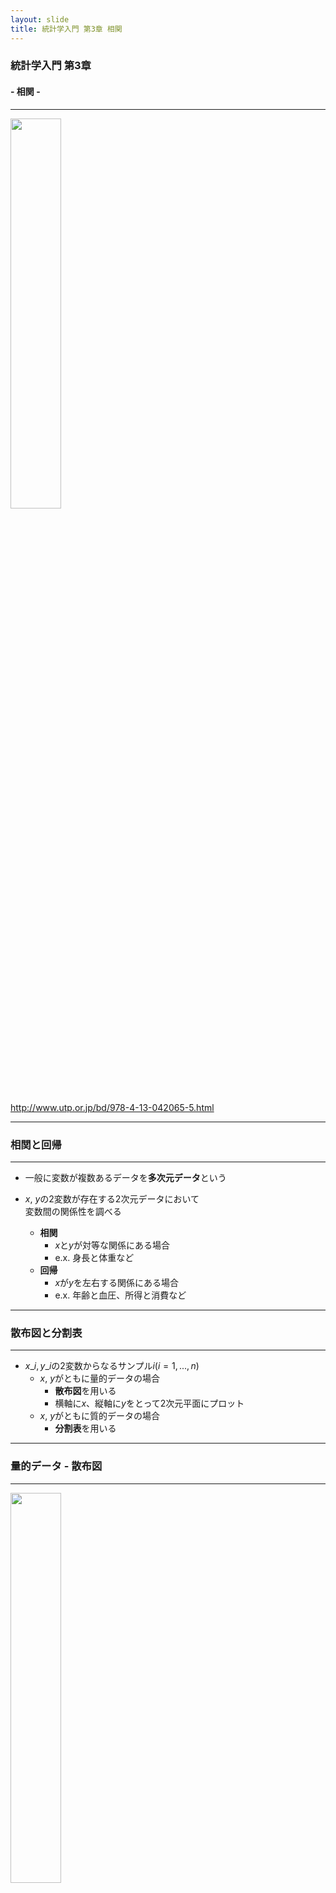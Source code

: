 ```yaml
---
layout: slide
title: 統計学入門 第3章 相関
---
```


### 統計学入門 第3章
#### - 相関 -

---

<img src="/assets/images/statistics_introduction/cover.jpg" width="40%">

http://www.utp.or.jp/bd/978-4-13-042065-5.html

---
### 相関と回帰
- - -

* 一般に変数が複数あるデータを**多次元データ**という

* $x$, $y$の2変数が存在する2次元データにおいて  
  変数間の関係性を調べる
  - **相関**
    + $x$と$y$が対等な関係にある場合
    + e.x. 身長と体重など
  - **回帰**
    + $x$が$y$を左右する関係にある場合
    + e.x. 年齢と血圧、所得と消費など

---
### 散布図と分割表
- - -

* $x\_{i}, y\_{i}$の2変数からなるサンプル$i(i=1,...,n)$
  - $x$, $y$がともに量的データの場合
    + **散布図**を用いる
    + 横軸に$x$、縦軸に$y$をとって2次元平面にプロット
  - $x$, $y$がともに質的データの場合
    + **分割表**を用いる

---
### 量的データ - 散布図
- - -

<img src="/assets/images/statistics_introduction/section3/scattergram1.png" width="40%">

---
### 相関関係
- - -

* 2つの変数間の関係のことを一般に**相関関係**と呼ぶ
  - 特に2つの変数間に直線関係に近い傾向にあるとき

---
### 散布図 - 正の相関関係
- - -

<img src="/assets/images/statistics_introduction/section3/pos_corr.png" width="40%">

* 一方の変数が増加するにつれて他方の変数も増加する
  - **正の相関関係がある**という

---
### 散布図 - 負の相関関係
- - -

<img src="/assets/images/statistics_introduction/section3/neg_corr.png" width="40%">

* 一方の変数が増加するにつれて他方の変数は減少する
  - **負の相関関係がある**という

---
### 相関係数
- - -

* **相関係数** (correlation coefficient)
  - 相関の程度を示す指標
  - よく用いられるのはピアソンの積率相関係数
  - データが$(x\_{1}, y\_{1}), (x\_{2}, y\_{2}), \cdots, (x\_{n}, y\_{n})$で与えられた場合、変数$x$と$y$の間の相関係数は
    + $\begin{align}
      r\_{xy} &=
      \cfrac{
        \frac{1}{n} \sum\_{i} (x\_{i}-\bar{x})(y\_{i}-\bar{y})
      }{
        \sqrt{\frac{1}{n} \sum\_{i} (x\_{i}-\bar{x})^2}
        \sqrt{\frac{1}{n} \sum\_{i} (y\_{i}-\bar{y})^2}
      } \\\\
      &=
      \frac{
        \sum\_{i} (x\_{i}-\bar{x})(y\_{i}-\bar{y})
      }{
        \sqrt{\sum\_{i} (x\_{i}-\bar{x})^2}
        \sqrt{\sum\_{i} (y\_{i}-\bar{y})^2}
      }
      \end{align}$
    + $-1 \leq r\_{xy} \leq 1$

---
### 相関係数
- - -

* 相関係数$r\_{xy} =
  \cfrac{
    \frac{1}{n} \sum\_{i} (x\_{i}-\bar{x})(y\_{i}-\bar{y})
  }{
    \sqrt{\frac{1}{n} \sum\_{i} (x\_{i}-\bar{x})^2}
    \sqrt{\frac{1}{n} \sum\_{i} (y\_{i}-\bar{y})^2}
  }$
  - $S\_{x} = \sqrt{\frac{1}{n} \sum\_{i} (x\_{i}-\bar{x})^2}$: 変数$x$の標準偏差
  - $S\_{y} = \sqrt{\frac{1}{n} \sum\_{i} (y\_{i}-\bar{y})^2}$: 変数$y$の標準偏差
  - $C\_{xy} = \frac{1}{n} \sum\_{i} (x\_{i}-\bar{x})(y\_{i}-\bar{y})$: 変数$x$,$y$の共分散
  - $(x\_{i}-\bar{x})(y\_{i}-\bar{y})$: 変数$x$,$y$の偏差積

---
### 偏差積と共分散
- - -

* 変数$x$,$y$の共分散: $C\_{xy} = \frac{1}{n} \sum\_{i} (x\_{i}-\bar{x})(y\_{i}-\bar{y})$
  - 変数$x$,$y$の偏差積$(x\_{i}-\bar{x})(y\_{i}-\bar{y})$の平均
    + $x$が大きいとき$y$も大きい傾向  
      -> 偏差積$>0$ -> 共分散$>0$
    + $x$と$y$にあまり関係がない傾向  
      -> 偏差積$\simeq0$ -> 共分散$\simeq0$
    + $x$が大きいとき$y$は小さい傾向  
      -> 偏差積$<0$ -> 共分散$<0$

* 共分散でも2つの変数間の関係は表せる

---
### 共分散と相関係数
- - -

* 共分散はデータの単位により値が変わる
  - e.x. 古文と漢文のテスト
    + ともに100点満点の場合
    + ともに10点満点の場合

* 共分散を標準偏差で割って正規化したもの  
  = **相関係数**
  - 相関係数は単位により不変
  - $-1\leq$相関係数$\leq 1$

---
### 相関係数
- - -

<img src="/assets/images/statistics_introduction/section3/coef_corr.png" width="70%">


---
### 相関の強さの目安
- - -

* $0.7 \leq |r\_{xy}| \leq 1$: 強い相関あり
* $0.4 \leq |r\_{xy}| \leq 0.7$: やや相関あり
* $0.2 \leq |r\_{xy}| \leq 0.4$: 弱い相関あり
* $0 \leq |r\_{xy}| \leq 0.2$: ほとんど相関なし

---
### 相関を見る際の注意
- - -

* 少ないサンプル数
  - 相関係数が高く見えることがある
  - 実際に散布図を書く
* 疑似相関
* 層別相関

---
### 疑似相関
- - -

<img src="/assets/images/statistics_introduction/section3/pseudo_corr.png" width="60%">

* 実際に相関があるのは昼間人口
  - **疑似相関** or **みかけ上の相関**

---
### 偏相関係数
- - -

* **偏相関係数**
  - 3つの変数があるとき、変数3の影響を除いたあとの変数1と変数2の相関係数
  - $r\_{12 \cdot 3} = \frac{r\_{12}-r\_{13}r\_{23}}{\sqrt{1-r\_{13}^{2}}\sqrt{1-r\_{23}^{2}}}$

* $r\_{12 \cdot 3} = 0.665$となり、さほど高くないことがわかる

---
### 層別相関
- - -

<img src="/assets/images/statistics_introduction/section3/stratified_corr.png" width="60%">

* イングランド以外は相関は強くない
  - **層別相関**

---
### 質的データ - 分割表
- - -

<table>
  <caption>大学院の学生構成</caption>
  <tr>
    <th></th><th>日本人</th><th>留学生</th><th>合計</th>
  </tr>
  <tr>
    <th>修士課程</th><td>2415</td><td>274</td><td>2689</td>
  </tr>
  <tr>
    <th>博士課程</th><td>2002</td><td>620</td><td>2622</td>
  </tr>
  <tr>
    <th>合計</th><td>4417</td><td>894</td><td>5311</td>
  </tr>
</table>


---
### 分割表 - 相対度数
- - -

<table>
  <caption>
    大学院の学生構成<br>
    上段: 横方向の相対度数<br>
    中段: 縦方向の相対度数<br>
    下段: 全体における相対度数
  </caption>
  <tr>
    <th></th><th>日本人</th><th>留学生</th><th>合計</th>
  </tr>
  <tr>
    <th>修士課程</th><td>2415</td><td>274</td><td>2689</td>
  </tr>
  <tr>
    <th>博士課程</th><td>2002</td><td>620</td><td>2622</td>
  </tr>
  <tr>
    <th>合計</th><td>4417</td><td>894</td><td>5311</td>
  </tr>
</table>

---
### 順位相関係数
- - -

* 変数が質的データの場合の相関係数はどう求めるか？

* **順位相関係数** (rank correlation coefficient)
  - スピアマンの順位相関係数
    + 通常の積率相関係数の式を適用したもの
    + $r\_{s}=1-\cfrac{6}{n^{3}-n}\sum\_{i} ({x\_i}-y\_{i})^2$
  - ケンドールの順位相関係数
    + $+1$の数$G$と$-1$の数$H$の大小関係
    + $r\{k}=\cfrac{G-H}{n(n-1)/2}$

---
### スピアマンの順位相関係数の求め方(1)
- - -

$\begin{align}
r\_{xy} &=
\cfrac{
  \frac{1}{n} \sum\_{i} (x\_{i}-\bar{x})(y\_{i}-\bar{y})
}{
  \sqrt{\frac{1}{n} \sum\_{i} (x\_{i}-\bar{x})^2}
  \sqrt{\frac{1}{n} \sum\_{i} (y\_{i}-\bar{y})^2}
} \\\\
&= \cfrac{
  \sum\_{i} (x\_{i}y\_{i} - \bar{y} x\_{i} - \bar{x} y\_{i} + \bar{x}\bar{y})
}{
  \sqrt{
    \sum\_{i} (x\_{i}^{2} - 2\bar{x} x\_{i} + \bar{x}^2)
    \sum\_{i} (y\_{i}^{2} - 2\bar{y} y\_{i} + \bar{y}^2)
  }
} \\\\
&= \cfrac{
  \sum\_{i} (x\_{i}y\_{i} - \bar{x}\bar{y})
}{
  \sqrt{
    \sum\_{i} (x\_{i}^{2} - n \bar{x}^2)
    \sum\_{i} (y\_{i}^{2} - n \bar{y}^2)
  }
} \\\\
(&\sum\_{i} x\_{i} = \sum\_{i} y\_{i} = \sum\_{i} \bar{x} = \sum\_{i} \bar{y})
\end{align}$

---
### スピアマンの順位相関係数の求め方(2)
- - -

$\begin{align}
r\_{xy} &= \cfrac{
  \sum\_{i} (x\_{i}y\_{i} - \bar{x}\bar{y})
}{
  \sqrt{
    \sum\_{i} (x\_{i}^{2} - n \bar{x}^2)
    \sum\_{i} (y\_{i}^{2} - n \bar{y}^2)
  }
} \\\\
&= 1 - \cfrac{6}{n(n^2-1)} \sum\_{i=1}^{n} (x\_{i}-y\_{i})^2 \\\\
(&\bar{x} = \bar{y} = \frac{n+1}{2},
  \sum\_{i}x\_{i}=\sum\_{i}y\_{i}=\frac{n(n+1)}{2} \\\\
 &\sum\_{i}x\_{i}^{2}=\sum\_{i}y\_{i}^{2}=\frac{n(n+1)(2n+1)}{6})
\end{align}$

---
### 順位相関係数
- - -

<table>
  <caption>男女の好きな花の順番</caption>
  <tr>
    <th></th><th>桜</th><th>菊</th><th>薔薇</th><th>梅</th><th>百合</th><th>向日葵</th><th>秋桜</th><th>椿</th>
  </tr>
  <tr>
    <th>x: 男</th><td>1</td><td>2</td><td>3</td><td>4</td><td>5</td><td>6</td><td>7</td><td>8</td>
  </tr>
  <tr>
    <th>y: 女</th><td>3</td><td>1</td><td>2</td><td>5</td><td>4</td><td>7</td><td>6</td><td>8</td>
  </tr>
</table>

* スピアマンの順位相関係数$r\_{s}$

$\begin{align}
  r\_{s}&=1-\frac{6}{n^{3}-n}\sum\_{i} ({x\_i}-y\_{i})^2 \\\\
        &=1-\frac{6}{8^3-8}((1-3)^2+(2-1)^2+\cdots) \\\\
        &=0.881
\end{align}$

---
### 時系列データと自己相関係数
- - -

* 普通のデータ$x\_{1}, x\_{2}, \cdots, x\_{n}$は  
  データを観測する順序を問題としない
  - e.x. 身長と体重
  - 添字$1, 2, \cdots, n$は区別の番号に過ぎない

* **時系列データ**$x\_{1}, x\_{2}, \cdots, x\_{n}$は  
  データを観測する順序に意味がある
  - e.x. 商品の月ごとの売り上げ
  - 周期的変動、季節変動などが含まれる可能性

* **自己相関係数**
  - 1つの変数$x$において異時点間の相関関係を表す

---
### 時系列データと自己相関係数
- - -

* 遅れ$h$の自己相関係数$r\_{h}=
\cfrac{
  \frac{\sum\_{i=1}^{n-h}(x\_{i}-\bar{x})(x\_{i+h}-\bar{x})}{n-h}
}{
  \frac{\sum\_{i=1}^{n}(x\_{i}-\bar{x})^2}{n}
}
$
  - $h$: 時間の隔たり

* e.x. 季節性を含む商品の月別の売り上げの場合  
  $h=12$のときに自己相関係数$r\_{h}$が大きくなる

---
### まとめ
- - -

* 2つの変数間の関係をあらわす指標として  
  回帰と相関がある
  - 相関は変数を対等なものとして見る

* 相関係数は変数間の相関の強さを表す
  - 少ないサンプル数や疑似相関などに注意
